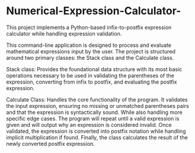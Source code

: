 # Numerical-Expression-Calculator-
This project implements a Python-based infix-to-postfix expression calculator while handling expression validation.

This command-line application is designed to process and evaluate mathematical expressions input by the user. The project is structured around two primary classes: the Stack class and the Calculate class. 

Stack class: Provides the foundational data structure with its most basic operations necessary to be used in validating the parentheses of the expression, converting from infix to postfix, and evaluating the postfix expression. 

Calculate Class: Handles the core functionality of the program. It validates the input expression, ensuring no missing or unmatched parentheses pairs and that the expression is syntactically sound. While also handling more specific edge cases. The program will repeat until a valid expression is given and will output why an expression is considered invalid. Once validated, the expression is converted into postfix notation while handling implicit multiplication if found. Finally, the class calculates the result of the newly converted postfix expression.
